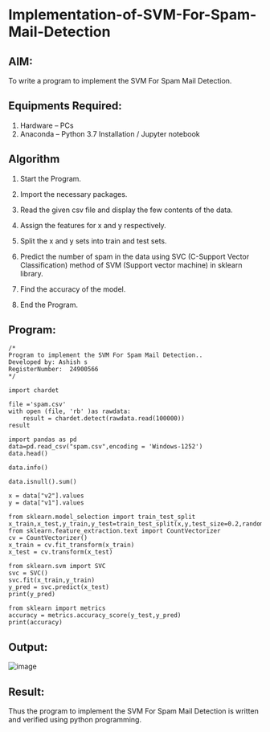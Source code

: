# Implementation-of-SVM-For-Spam-Mail-Detection

## AIM:
To write a program to implement the SVM For Spam Mail Detection.

## Equipments Required:
1. Hardware – PCs
2. Anaconda – Python 3.7 Installation / Jupyter notebook

## Algorithm

1. Start the Program.

2. Import the necessary packages.

3. Read the given csv file and display the few contents of the data.

4. Assign the features for x and y respectively.

5. Split the x and y sets into train and test sets.

6. Predict the number of spam in the data using SVC (C-Support Vector Classification) method of SVM (Support vector machine) in sklearn library.

7. Find the accuracy of the model.

8. End the Program.

## Program:
```
/*
Program to implement the SVM For Spam Mail Detection..
Developed by: Ashish s
RegisterNumber:  24900566
*/

import chardet

file ='spam.csv'
with open (file, 'rb' )as rawdata:
    result = chardet.detect(rawdata.read(100000))
result

import pandas as pd
data=pd.read_csv("spam.csv",encoding = 'Windows-1252')
data.head()

data.info()

data.isnull().sum()

x = data["v2"].values
y = data["v1"].values

from sklearn.model_selection import train_test_split
x_train,x_test,y_train,y_test=train_test_split(x,y,test_size=0.2,random_state=100)
from sklearn.feature_extraction.text import CountVectorizer
cv = CountVectorizer()
x_train = cv.fit_transform(x_train)
x_test = cv.transform(x_test)

from sklearn.svm import SVC
svc = SVC()
svc.fit(x_train,y_train)
y_pred = svc.predict(x_test)
print(y_pred)

from sklearn import metrics 
accuracy = metrics.accuracy_score(y_test,y_pred)
print(accuracy)

```

## Output:

![image](https://github.com/user-attachments/assets/e08eca26-498f-45b1-824a-1e57cb9ed8e4)


## Result:
Thus the program to implement the SVM For Spam Mail Detection is written and verified using python programming.
